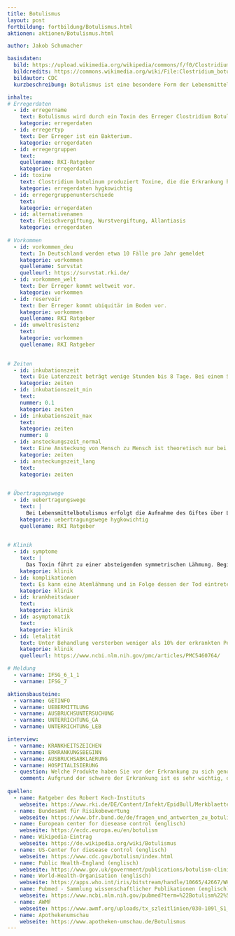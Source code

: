 ```yaml
---
title: Botulismus
layout: post
fortbildung: fortbildung/Botulismus.html
aktionen: aktionen/Botulismus.html

author: Jakob Schumacher

basisdaten:
  bild: https://upload.wikimedia.org/wikipedia/commons/f/f0/Clostridium_botulinum.jpg
  bildcredits: https://commons.wikimedia.org/wiki/File:Clostridium_botulinum.jpg
  bildautor: CDC
  kurzbeschreibung: Botulismus ist eine besondere Form der Lebensmittelvergiftung. Nur in seltenen Fällen kommt es zu einer Infektion.

inhalte:  
# Erregerdaten
  - id: erregername
    text: Botulismus wird durch ein Toxin des Erreger Clostridium Botulinum hervorgerufen. 
    kategorie: erregerdaten
  - id: erregertyp
    text: Der Erreger ist ein Bakterium. 
    kategorie: erregerdaten
  - id: erregergruppen
    text:  
    quellename: RKI-Ratgeber 
    kategorie: erregerdaten
  - id: toxine
    text: Clostridium botulinum produziert Toxine, die die Erkrankung hervorrufen. 
    kategorie: erregerdaten hygkowichtig
  - id: erregergruppenunterschiede
    text: 
    kategorie: erregerdaten
  - id: alternativenamen
    text: Fleischvergiftung, Wurstvergiftung, Allantiasis
    kategorie: erregerdaten
    
# Vorkommen
  - id: vorkommen_deu
    text: In Deutschland werden etwa 10 Fälle pro Jahr gemeldet
    kategorie: vorkommen
    quellename: Survstat
    quelleurl: https://survstat.rki.de/
  - id: vorkommen_welt
    text: Der Erreger kommt weltweit vor.
    kategorie: vorkommen
  - id: reservoir
    text: Der Erreger kommt ubiquitär im Boden vor.
    kategorie: vorkommen
    quellename: RKI Ratgeber
  - id: umweltresistenz
    text: 
    kategorie: vorkommen 
    quellename: RKI Ratgeber 

    
# Zeiten
  - id: inkubationszeit
    text: Die Latenzzeit beträgt wenige Stunden bis 8 Tage. Bei einem Säuglingsbotulismus oder Wundbotulismus beträgt die Inkubationszeit zwischen 4 und 14 Tagen.
    kategorie: zeiten
  - id: inkubationszeit_min
    text: 
    nummer: 0.1
    kategorie: zeiten
  - id: inkubationszeit_max
    text:
    kategorie: zeiten
    nummer: 8
  - id: ansteckungszeit_normal
    text: Eine Ansteckung von Mensch zu Mensch ist theoretisch nur bei Infektionen möglich.
    kategorie: zeiten 
  - id: ansteckungszeit_lang 
    text: 
    kategorie: zeiten

  
# Übertragungswege
  - id: uebertragungswege
    text: | 
      Bei Lebensmittelbotulismus erfolgt die Aufnahme des Giftes über Lebensmittel in denen sich Clostridium boltulinum unter Luftabschluss vermehren kann. Bei Wundbotulismus erfolgt die Infektion meist nach Injektion, z.B. bei Drogengebrauch. Nach der Aufnahme von belasteten Lebensmittel können sich die Erreger im Darm von Nicht-Immunkompetenten vermehren. 
    kategorie: uebertragungswege hygkowichtig
    quellename: RKI Ratgeber
    

# Klinik
  - id: symptome
    text: |
      Das Toxin führt zu einer absteigenden symmetrischen Lähmung. Beginnend mit den Kopfnerven. Die Lähmung dauert monatelang
    kategorie: klinik
  - id: komplikationen
    text: Es kann eine Atemlähmung und in Folge dessen der Tod eintreten.
    kategorie: klinik
  - id: krankheitsdauer
    text: 
    kategorie: klinik
  - id: asymptomatik
    text: 
    kategorie: klinik
  - id: letalität
    text: Unter Behandlung versterben weniger als 10% der erkrankten Personen.
    kategorie: klinik
    quelleurl: https://www.ncbi.nlm.nih.gov/pmc/articles/PMC5460764/

# Meldung
  - varname: IFSG_6_1_1
  - varname: IFSG_7

aktionsbausteine:
  - varname: GETINFO
  - varname: UEBERMITTLUNG
  - varname: AUSBRUCHSUNTERSUCHUNG
  - varname: UNTERRICHTUNG_GA
  - varname: UNTERRICHTUNG_LEB

interview:     
  - varname: KRANKHEITSZEICHEN
  - varname: ERKRANKUNGSBEGINN
  - varname: AUSBRUCHSABKLAERUNG
  - varname: HOSPITALISIERUNG
  - question: Welche Produkte haben Sie vor der Erkrankung zu sich genommen?
    comment: Aufgrund der schwere der Erkrankung ist es sehr wichtig, das betroffene Lebensmittel herauszufinden. 
  
quellen:
  - name: Ratgeber des Robert Koch-Instituts
    webseite: https://www.rki.de/DE/Content/Infekt/EpidBull/Merkblaetter/Ratgeber_Botulismus.html
  - name: Bundesamt für Risikobewertung
    webseite: https://www.bfr.bund.de/de/fragen_und_antworten_zu_botulismus-70355.html  
  - name: European center for diesease control (englisch)
    webseite: https://ecdc.europa.eu/en/botulism
  - name: Wikipedia-Eintrag
    webseite: https://de.wikipedia.org/wiki/Botulismus
  - name: US-Center for diesease control (englisch)
    webseite: https://www.cdc.gov/botulism/index.html
  - name: Public Health-England (englisch)
    webseite: https://www.gov.uk/government/publications/botulism-clinical-and-public-health-management/botulism-clinical-and-public-health-management
  - name: World-Health-Organisation (englisch)
    webseite: https://apps.who.int/iris/bitstream/handle/10665/42667/WHO_CDS_CSR_EPH_2002.23.pdf;jsessionid=23DDE9D9F7F66F977B4701E5D332E6CA?sequence=1
  - name: Pubmed - Sammlung wissenschaftlicher Publikationen (englisch)
    webseite: https://www.ncbi.nlm.nih.gov/pubmed?term=%22Botulism%22%5BMesh%5D
  - name: AWMF
    webseite: https://www.awmf.org/uploads/tx_szleitlinien/030-109l_S1_Botulismus_2017-11.pdf
  - name: Apothekenumschau
    webseite: https://www.apotheken-umschau.de/Botulismus
---
```


